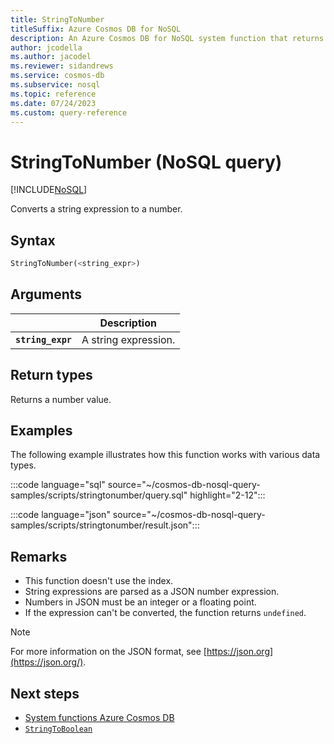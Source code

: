 ```yaml
---
title: StringToNumber
titleSuffix: Azure Cosmos DB for NoSQL
description: An Azure Cosmos DB for NoSQL system function that returns a string expression converted to a number.
author: jcodella
ms.author: jacodel
ms.reviewer: sidandrews
ms.service: cosmos-db
ms.subservice: nosql
ms.topic: reference
ms.date: 07/24/2023
ms.custom: query-reference
---
```


# StringToNumber (NoSQL query)

[!INCLUDE[NoSQL](../../includes/appliesto-nosql.md)]

Converts a string expression to a number.

## Syntax

```sql
StringToNumber(<string_expr>)  
```  

## Arguments

| | Description |
| --- | --- |
| **`string_expr`** | A string expression. |

## Return types

Returns a number value.

## Examples

The following example illustrates how this function works with various data types.

:::code language="sql" source="~/cosmos-db-nosql-query-samples/scripts/stringtonumber/query.sql" highlight="2-12":::

:::code language="json" source="~/cosmos-db-nosql-query-samples/scripts/stringtonumber/result.json":::

## Remarks

- This function doesn't use the index.
- String expressions are parsed as a JSON number expression.
- Numbers in JSON must be an integer or a floating point.
- If the expression can't be converted, the function returns `undefined`.

> [!NOTE]
> For more information on the JSON format, see [https://json.org](https://json.org/).

## Next steps

- [System functions Azure Cosmos DB](system-functions.yml)
- [`StringToBoolean`](stringtoboolean.md)

